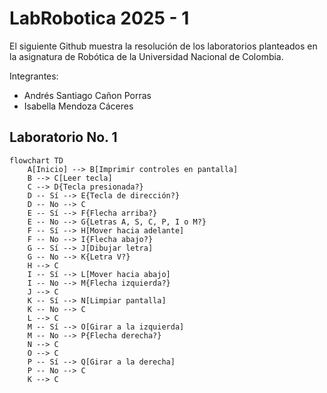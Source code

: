 # LabRobotica 2025 - 1
El siguiente Github muestra la resolución de los laboratorios planteados en la asignatura de Robótica de la Universidad Nacional de Colombia.

Integrantes:
- Andrés Santiago Cañon Porras
- Isabella Mendoza Cáceres

## Laboratorio No. 1

```mermaid
flowchart TD
    A[Inicio] --> B[Imprimir controles en pantalla]
    B --> C[Leer tecla]
    C --> D{Tecla presionada?}
    D -- Sí --> E{Tecla de dirección?}
    D -- No --> C
    E -- Sí --> F{Flecha arriba?}
    E -- No --> G{Letras A, S, C, P, I o M?}
    F -- Sí --> H[Mover hacia adelante]
    F -- No --> I{Flecha abajo?}
    G -- Sí --> J[Dibujar letra]
    G -- No --> K{Letra V?}
    H --> C
    I -- Sí --> L[Mover hacia abajo]
    I -- No --> M{Flecha izquierda?}
    J --> C
    K -- Sí --> N[Limpiar pantalla]
    K -- No --> C
    L --> C
    M -- Sí --> O[Girar a la izquierda]
    M -- No --> P{Flecha derecha?}
    N --> C
    O --> C
    P -- Sí --> Q[Girar a la derecha]
    P -- No --> C
    K --> C
```
